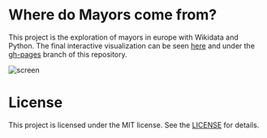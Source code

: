# Where do Mayors come from?
This project is the exploration of mayors in europe with Wikidata and Python. The final interactive visualization can be seen [here](https://njanakiev.github.io/wikidata-mayors/) and under the [gh-pages](https://github.com/njanakiev/wikidata-mayors/tree/gh-pages) branch of this repository.

![screen](assets/screen.png)

# License 
This project is licensed under the MIT license. See the [LICENSE](LICENSE) for details.
